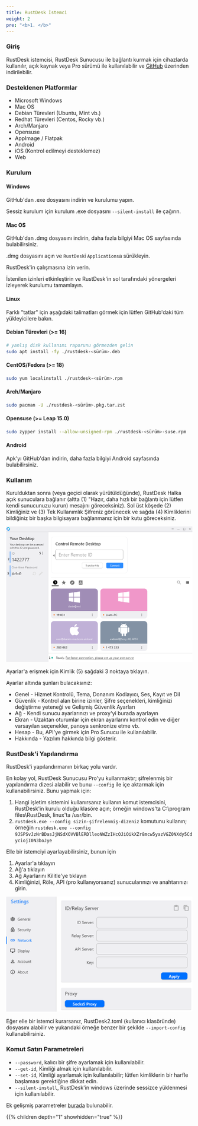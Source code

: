 ```yaml
---
title: RustDesk İstemci
weight: 2
pre: "<b>1. </b>"
---
```


### Giriş
RustDesk istemcisi, RustDesk Sunucusu ile bağlantı kurmak için cihazlarda kullanılır, açık kaynak veya Pro sürümü ile kullanılabilir ve [GitHub](https://github.com/rustdesk/rustdesk/releases/latest) üzerinden indirilebilir.

### Desteklenen Platformlar
- Microsoft Windows
- Mac OS
- Debian Türevleri (Ubuntu, Mint vb.)
- Redhat Türevleri (Centos, Rocky vb.)
- Arch/Manjaro
- Opensuse
- AppImage / Flatpak
- Android
- iOS (Kontrol edilmeyi desteklemez)
- Web

### Kurulum

#### Windows

GitHub'dan .exe dosyasını indirin ve kurulumu yapın.

Sessiz kurulum için kurulum .exe dosyasını `--silent-install` ile çağırın.

#### Mac OS

GitHub'dan .dmg dosyasını indirin, daha fazla bilgiyi Mac OS sayfasında bulabilirsiniz.

.dmg dosyasını açın ve `RustDesk`i `Applications`a sürükleyin.

RustDesk'in çalışmasına izin verin.

İstenilen izinleri etkinleştirin ve RustDesk'in sol tarafındaki yönergeleri izleyerek kurulumu tamamlayın.

#### Linux

Farklı "tatlar" için aşağıdaki talimatları görmek için lütfen GitHub'daki tüm yükleyicilere bakın.

#### Debian Türevleri (>= 16)

```bash
# yanlış disk kullanımı raporunu görmezden gelin
sudo apt install -fy ./rustdesk-<sürüm>.deb
```

#### CentOS/Fedora (>= 18)

```sh
sudo yum localinstall ./rustdesk-<sürüm>.rpm
```

#### Arch/Manjaro

```sh
sudo pacman -U ./rustdesk-<sürüm>.pkg.tar.zst
```

#### Opensuse (>= Leap 15.0)

```sh
sudo zypper install --allow-unsigned-rpm ./rustdesk-<sürüm>-suse.rpm
```

#### Android
Apk'yı GitHub'dan indirin, daha fazla bilgiyi Android sayfasında bulabilirsiniz.

### Kullanım
Kurulduktan sonra (veya geçici olarak yürütüldüğünde), RustDesk Halka açık sunuculara bağlanır (altta (1) "Hazır, daha hızlı bir bağlantı için lütfen kendi sunucunuzu kurun) mesajını göreceksiniz). Sol üst köşede (2) Kimliğiniz ve (3) Tek Kullanımlık Şifreniz görünecek ve sağda (4) Kimliklerini bildiğiniz bir başka bilgisayara bağlanmanız için bir kutu göreceksiniz.

![image](images/client.png)

Ayarlar'a erişmek için Kimlik (5) sağdaki 3 noktaya tıklayın.

Ayarlar altında şunları bulacaksınız:
- Genel - Hizmet Kontrolü, Tema, Donanım Kodlayıcı, Ses, Kayıt ve Dil
- Güvenlik - Kontrol alan birine izinler, Şifre seçenekleri, kimliğinizi değiştirme yeteneği ve Gelişmiş Güvenlik Ayarları
- Ağ - Kendi sunucu ayarlarınızı ve proxy'yi burada ayarlayın
- Ekran - Uzaktan oturumlar için ekran ayarlarını kontrol edin ve diğer varsayılan seçenekler, panoya senkronize etme vb.
- Hesap - Bu, API'ye girmek için Pro Sunucu ile kullanılabilir.
- Hakkında - Yazılım hakkında bilgi gösterir.

### RustDesk'i Yapılandırma
RustDesk'i yapılandırmanın birkaç yolu vardır.

En kolay yol, RustDesk Sunucusu Pro'yu kullanmaktır; şifrelenmiş bir yapılandırma dizesi alabilir ve bunu `--config` ile içe aktarmak için kullanabilirsiniz. Bunu yapmak için:
1. Hangi işletim sistemini kullanırsanız kullanın komut istemcisini, RustDesk'in kurulu olduğu klasöre açın; örneğin windows'ta C:\program files\RustDesk, linux'ta /usr/bin.
2. `rustdesk.exe --config sizin-şifrelenmiş-dizeniz` komutunu kullanın; örneğin `rustdesk.exe --config 9JSPSvJzNrBDasJjNSdXOVVBlERDlleoNWZzIHcOJiOikXZr8mcw5yazVGZ0NXdy5CdyciojI0N3boJye`

Elle bir istemciyi ayarlayabilirsiniz, bunun için
1. Ayarlar'a tıklayın
2. Ağ'a tıklayın
3. Ağ Ayarlarını Kilitle'ye tıklayın
4. Kimliğinizi, Röle, API (pro kullanıyorsanız) sunucularınızı ve anahtarınızı girin.

![image](images/network-settings.png)

Eğer elle bir istemci kurarsanız, RustDesk2.toml (kullanıcı klasöründe) dosyasını alabilir ve yukarıdaki örneğe benzer bir şekilde `--import-config` kullanabilirsiniz.

### Komut Satırı Parametreleri

- `--password`, kalıcı bir şifre ayarlamak için kullanılabilir.
- `--get-id`, Kimliği almak için kullanılabilir.
- `--set-id`, Kimliği ayarlamak için kullanılabilir; lütfen kimliklerin bir harfle başlaması gerektiğine dikkat edin.
- `--silent-install`, RustDesk'in windows üzerinde sessizce yüklenmesi için kullanılabilir.

Ek gelişmiş parametreler [burada](https://github.com/rustdesk/rustdesk/blob/bdc5cded221af9697eb29aa30babce75e987fcc9/src/core_main.rs#L242) bulunabilir.

{{% children depth="1" showhidden="true" %}}
